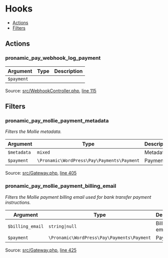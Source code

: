 # Hooks

- [Actions](#actions)
- [Filters](#filters)

## Actions

### pronamic_pay_webhook_log_payment

Argument | Type | Description
-------- | ---- | -----------
`$payment` |  | 

Source: [src/WebhookController.php](../src/WebhookController.php), [line 115](../src/WebhookController.php#L115-L115)

## Filters

### pronamic_pay_mollie_payment_metadata

*Filters the Mollie metadata.*

Argument | Type | Description
-------- | ---- | -----------
`$metadata` | `mixed` | Metadata.
`$payment` | `\Pronamic\WordPress\Pay\Payments\Payment` | Payment.

Source: [src/Gateway.php](../src/Gateway.php), [line 405](../src/Gateway.php#L405-L413)

### pronamic_pay_mollie_payment_billing_email

*Filters the Mollie payment billing email used for bank transfer payment instructions.*

Argument | Type | Description
-------- | ---- | -----------
`$billing_email` | `string\|null` | Billing email.
`$payment` | `\Pronamic\WordPress\Pay\Payments\Payment` | Payment.

Source: [src/Gateway.php](../src/Gateway.php), [line 425](../src/Gateway.php#L425-L433)


